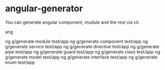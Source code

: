# angular-generator
You can generate angular component, module and the rest via cli.

ang <run> <component type> <component name>

ng g/generate module test/app
ng g/generate component test/app
ng g/generate service test/app
ng g/generate directive test/app
ng g/generate pipe test/app
ng g/generate guard test/app
ng g/generate class test/app
ng g/generate model test/app
ng g/generate interface test/app
ng g/generate enum test/app
